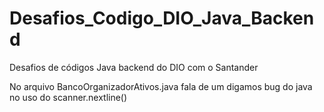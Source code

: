 # Desafios_Codigo_DIO_Java_Backend
Desafios de códigos Java backend do DIO com o Santander

No arquivo BancoOrganizadorAtivos.java fala de um digamos bug do java no uso do scanner.nextline()
